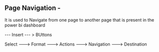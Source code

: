 ## Page Navigation -

It is used to Navigate from one page to another page that is present in the power bi dashboard 

--- Insert --- > BUttons 

Select ---> Format ---> Actions ---> Navigation ---> Destination 